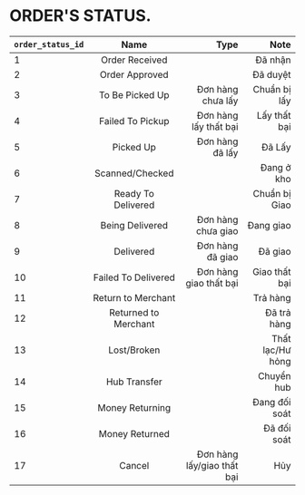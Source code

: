 # ORDER'S STATUS.

| `order_status_id` | Name           		| Type  						| Note					|
| ------------------|:---------------------:| -----------------------------:|----------------------:|
| 1 				| Order Received 		| 		 						| Đã nhận 				|
| 2 				| Order Approved      	| 		 						| Đã duyệt 				|
| 3 				| To Be Picked Up      	| Đơn hàng chưa lấy				| Chuẩn bị lấy			|
| 4					| Failed To Pickup		| Đơn hàng lấy thất bại			| Lấy thất bại			|
| 5					| Picked Up				| Đơn hàng đã lấy				| Đã Lấy 				|
| 6					| Scanned/Checked 		| 								| Đang ở kho			|
| 7					| Ready To Delivered 	| 				 				| Chuẩn bị Giao 		|
| 8					| Being Delivered 		| Đơn hàng chưa giao 			| Đang giao 			|
| 9 				| Delivered 			| Đơn hàng đã giao 				| Đã giao 				|
| 10				| Failed To Delivered   | Đơn hàng giao thất bại 		| Giao thất bại 		|
| 11				| Return to Merchant 	|  								| Trả hàng 				|
| 12				| Returned to Merchant 	|  								| Đã trả hàng 			|
| 13				| Lost/Broken 			|  								| Thất lạc/Hư hỏng 		|
| 14				| Hub Transfer 			|  								| Chuyển hub 			|
| 15				| Money Returning 		|  								| Đang đối soát 		|
| 16				| Money Returned 		|  								| Đã đối soát 			|
| 17				| Cancel 				| Đơn hàng lấy/giao thất bại 	| Hủy 					|